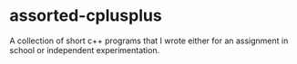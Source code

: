 # assorted-cplusplus
A collection of short c++ programs that I wrote either for an assignment in school or independent experimentation.
